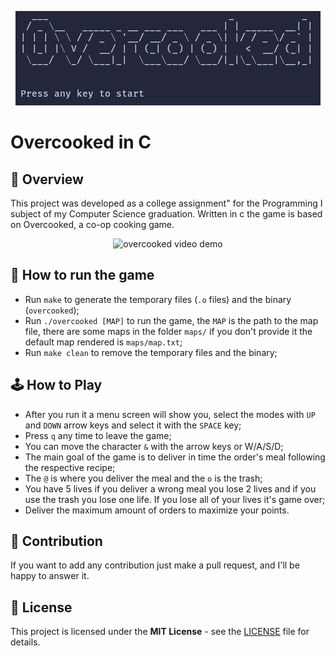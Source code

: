 <p align="center" >
  <img src="./GitAssets/logo.png" alt="overcooked project logo"  style="align: center"/>
</p>

# Overcooked in C

## :bookmark_tabs: Overview

This project was developed as a college assignment" for the Programming I subject of my Computer Science graduation.
Written in c the game is based on Overcooked, a co-op cooking game.

<p align="center" >
  <img src="./GitAssets/gameDemo.mp4" alt="overcooked video demo"  style="align: center"/>
</p>

## :rocket: How to run the game

- Run `make` to generate the temporary files (`.o` files) and the binary (`overcooked`);
- Run `./overcooked [MAP]` to run the game, the `MAP` is the path to the map file, there are some maps in the folder `maps/` if you don't provide it the default map rendered is `maps/map.txt`;
- Run `make clean` to remove the temporary files and the binary;

## :joystick: How to Play

- After you run it a menu screen will show you, select the modes with `UP` and `DOWN` arrow keys and select it with the `SPACE` key;
- Press `q` any time to leave the game;
- You can move the character `&` with the arrow keys or W/A/S/D;
- The main goal of the game is to deliver in time the order's meal following the respective recipe;
- The `@` is where you deliver the meal and the `o` is the trash;
- You have 5 lives if you deliver a wrong meal you lose 2 lives and if you use the trash you lose one life. If you lose all of your lives it's game over;
- Deliver the maximum amount of orders to maximize your points.

## :handshake: Contribution

If you want to add any contribution just make a pull request, and I'll be happy to answer it.

## :memo: License

This project is licensed under the **MIT License** - see the [LICENSE](LICENSE) file for details.
